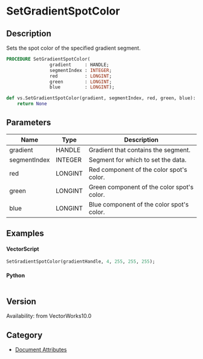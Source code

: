 # SetGradientSpotColor

## Description
Sets the spot color of the specified gradient segment.

```pascal
PROCEDURE SetGradientSpotColor(
				gradient     : HANDLE;
				segmentIndex : INTEGER;
				red          : LONGINT;
				green        : LONGINT;
				blue         : LONGINT);
```

```python
def vs.SetGradientSpotColor(gradient, segmentIndex, red, green, blue):
    return None
```

## Parameters
|Name|Type|Description|
|---|---|---|
|gradient|HANDLE|Gradient that contains the segment.|
|segmentIndex|INTEGER|Segment for which to set the data.|(segment indexes begin with 1)|
|red|LONGINT|Red component of the color spot's color.|(red >= 0 and red <= 255)|
|green|LONGINT|Green component of the color spot's color.|(green >= 0 and green <= 255)|
|blue|LONGINT|Blue component of the color spot's color.|(blue >= 0 and blue <= 255)|

## Examples
#### VectorScript ####
```pascal
SetGradientSpotColor(gradientHandle, 4, 255, 255, 255);
```
#### Python ####
```python

```

## Version
Availability: from VectorWorks10.0

## Category
* [Document Attributes](../Categories/Document%20Attributes.md)
